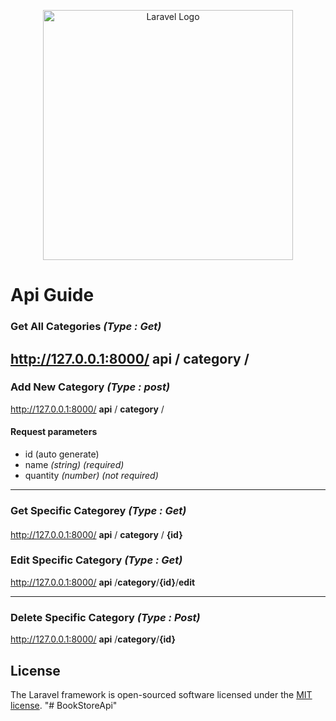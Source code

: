 <p align="center"><a href="https://laravel.com" target="_blank"><img src="https://raw.githubusercontent.com/laravel/art/master/logo-lockup/5%20SVG/2%20CMYK/1%20Full%20Color/laravel-logolockup-cmyk-red.svg" width="400" alt="Laravel Logo"></a></p>

# Api Guide
### Get All Categories *(Type : Get)*

  http://127.0.0.1:8000/ **api** / **category** /
  ---
  
 ### Add New Category *(Type : post)*
  http://127.0.0.1:8000/ **api** / **category** /
  
  #### Request parameters 
  - id (auto generate)
  - name *(string)* *(required)*
  - quantity *(number)* *(not required)*
  ---
  ### Get Specific Categorey  *(Type : Get)*
  
  #### 
  http://127.0.0.1:8000/ **api** / **category** / **{id}**

### Edit Specific Category *(Type : Get)*
  http://127.0.0.1:8000/ **api** /**category**/**{id}**/**edit**
  
  ---
### Delete Specific Category *(Type  :  Post)*
 http://127.0.0.1:8000/ **api** /**category**/**{id}**
 

## License

The Laravel framework is open-sourced software licensed under the [MIT license](https://opensource.org/licenses/MIT).
"# BookStoreApi" 
